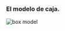 ### El modelo de caja.

![box model](https://raw.githubusercontent.com/pieroblunda/curso-diseno/cls/slide/img/css-box-model.gif)